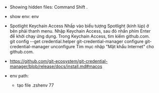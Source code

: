 -   Showing hidden files: Command Shift .
-   show env: env
-   Spotlight Keychain Access
    Nhấp vào biểu tượng Spotlight (kính lúp) ở bên phải thanh menu.
    Nhập Keychain Access, sau đó nhấn phím Enter để khởi chạy ứng dụng.
    Trong Keychain Access, tìm kiếm github.com.
    git config --get credential.helper
    git-credential-manager configure
    git-credential-manager unconfigure
    Tìm mục nhập "Mật khẩu Internet" cho github.com.

-   https://github.com/git-ecosystem/git-credential-manager/blob/release/docs/install.md#macos
-   env path:
    -   tạo file .zshenv
        77
